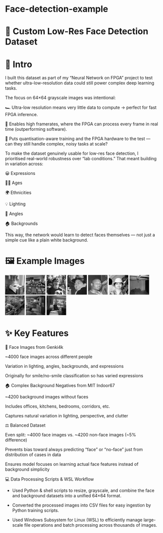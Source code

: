 # Face-detection-example

# 📸 Custom Low-Res Face Detection Dataset

# 📖 Intro

I built this dataset as part of my “Neural Network on FPGA” project to test whether ultra-low-resolution data could still power complex deep learning tasks.

The focus on 64×64 grayscale images was intentional:

🏎️ Ultra-low resolution means very little data to compute → perfect for fast FPGA inference.

🎥 Enables high framerates, where the FPGA can process every frame in real time (outperforming software).

🧮 Puts quantisation-aware training and the FPGA hardware to the test — can they still handle complex, noisy tasks at scale?

To make the dataset genuinely usable for low-res face detection, I prioritised real-world robustness over “lab conditions.” That meant building in variation across:

😀 Expressions

👶🧓 Ages

🌍 Ethnicities

💡 Lighting

📐 Angles

🏠 Backgrounds

This way, the network would learn to detect faces themselves — not just a simple cue like a plain white background.

# 🖼️ Example Images
![Example 1](images/bedroom_b6.jpg)
![Example 2](images/classroom_file_279474_23340.jpg)
![Example 3](images/file0008.jpg)
![Example 4](images/file0695.jpg)
![Example 5](images/file2235.jpg)
![Example 6](images/file3514.jpg)
![Example 7](images/garage_garage_11.jpg)
![Example 8](images/greenhouse_747202.jpg)
![Example 9](images/kitchen_cdMC1138.jpg)
![Example 10](images/livingroom_int543.jpg)



# ✨ Key Features

👥 Face Images from Genki4k

~4000 face images across different people

Variation in lighting, angles, backgrounds, and expressions

Originally for smile/no-smile classification so has varied expressions

🏠 Complex Background Negatives from MIT Indoor67

~4200 background images without faces

Includes offices, kitchens, bedrooms, corridors, etc.

Captures natural variation in lighting, perspective, and clutter

⚖️ Balanced Dataset

Even split: ~4000 face images vs. ~4200 non-face images (~5% difference)

Prevents bias toward always predicting “face” or “no-face” just from distribution of cases in data

Ensures model focuses on learning actual face features instead of background simplicity

💻 Data Processing Scripts & WSL Workflow

 - Used Python & shell scripts to resize, grayscale, and combine the face and background datasets into a unified 64×64 format.

 - Converted the processed images into CSV files for easy ingestion by Python training scripts.

 - Used Windows Subsystem for Linux (WSL) to efficiently manage large-scale file operations and batch processing across thousands of images.





